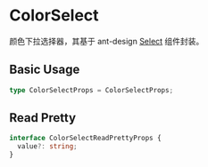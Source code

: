 # ColorSelect

颜色下拉选择器，其基于 ant-design [Select](https://ant.design/components/select/) 组件封装。

## Basic Usage

```ts
type ColorSelectProps = ColorSelectProps;
```

<code src="./demos/new-demos/basic.tsx"></code>

## Read Pretty

```ts
interface ColorSelectReadPrettyProps {
  value?: string;
}
```

<code src="./demos/new-demos/read-pretty.tsx"></code>

